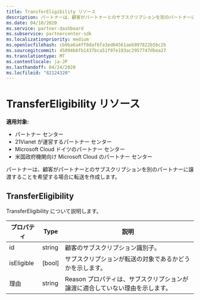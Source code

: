 ```yaml
---
title: TransferEligibility リソース
description: パートナーは、顧客がパートナーとのサブスクリプションを別のパートナーに譲渡することを希望する場合に転送を作成します。
ms.date: 04/10/2020
ms.service: partner-dashboard
ms.subservice: partnercenter-sdk
ms.localizationpriority: medium
ms.openlocfilehash: cb0ba6a4ff0daf6fa3ed04561aeb997822b5bc2b
ms.sourcegitcommit: 45094b6fb1437bca51f97e193ac2957747dbea27
ms.translationtype: MT
ms.contentlocale: ja-JP
ms.lasthandoff: 04/24/2020
ms.locfileid: "82124320"
---
```

# <a name="transfereligibility-resources"></a>TransferEligibility リソース

**適用対象:**

- パートナー センター
- 21Vianet が運営するパートナー センター
- Microsoft Cloud ドイツのパートナー センター
- 米国政府機関向け Microsoft Cloud のパートナー センター

パートナーは、顧客がパートナーとのサブスクリプションを別のパートナーに譲渡することを希望する場合に転送を作成します。

## <a name="transfereligibility"></a>TransferEligibility

TransferEligibility について説明します。

| プロパティ              | Type             | 説明                                                                              |
|-----------------------|------------------|------------------------------------------------------------------------------------------|
| id                    | string           | 顧客のサブスクリプション識別子。                                                  |
| isEligible            | [bool]             | サブスクリプションが転送の対象であるかどうかを示します。                         |
| 理由                | string           | Reason プロパティは、サブスクリプションが譲渡に適合していない理由を示します。 |
